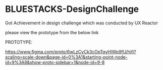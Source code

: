 # BLUESTACKS-DesignChallenge
Got Achievement in design challenge which was conducted by UX Reactor

please view the prototype from the below link

PROTOTYPE: 

https://www.figma.com/proto/6wLzCvCk3cOpTqyHlWp9fU/hifi?scaling=scale-down&page-id=0%3A1&starting-point-node-id=9%3A8&show-proto-sidebar=1&node-id=9-8
